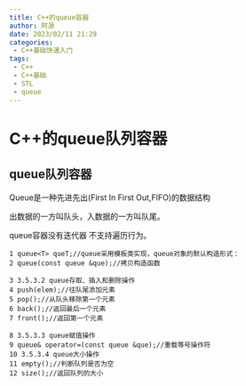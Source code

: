 ```yaml
---
title: C++的queue容器
author: 阿源
date: 2023/02/11 21:29
categories:
 - C++基础快速入门
tags:
 - C++
 - C++基础
 - STL
 - queue
---
```

# C++的queue队列容器
## queue队列容器

Queue是一种先进先出(First In First Out,FIFO)的数据结构



出数据的一方叫队头，入数据的一方叫队尾。

queue容器没有迭代器 不支持遍历行为。

```
1 queue<T> queT;//queue采用模板类实现，queue对象的默认构造形式：
2 queue(const queue &que);//拷贝构造函数

3 3.5.3.2 queue存取、插入和删除操作
4 push(elem);//往队尾添加元素
5 pop();//从队头移除第一个元素
6 back();//返回最后一个元素
7 front();//返回第一个元素

8 3.5.3.3 queue赋值操作
9 queue& operator=(const queue &que);//重载等号操作符
10 3.5.3.4 queue大小操作
11 empty();//判断队列是否为空
12 size();//返回队列的大小
```
